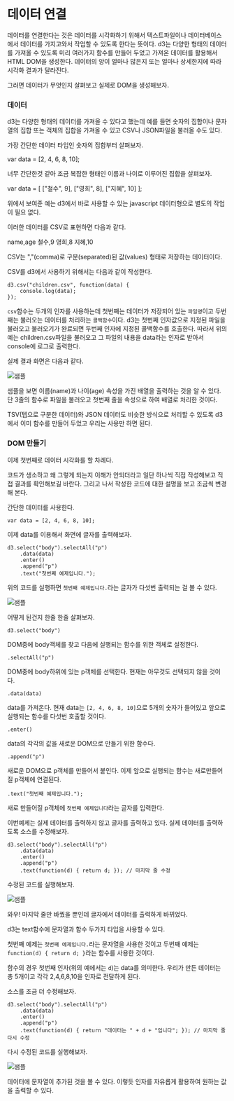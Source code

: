 데이터 연결
=======

데이터를 연결한다는 것은 데이터를 시각화하기 위해서 텍스트파일이나 데이터베이스에서 데이터를 가지고와서 작업할 수 있도록 한다는 뜻이다. d3는 다양한 형태의 데이터를 가져올 수 있도록 미리 여러가지 함수를 만들어 두었고 가져온 데이터를 활용해서 HTML DOM을 생성한다. 데이터의 양이 얼마나 많은지 또는 얼마나 상세한지에 따라 시각화 결과가 달라진다.

그러면 데이터가 무엇인지 살펴보고 실제로 DOM을 생성해보자.

### 데이터

d3는 다양한 형태의 데이터를 가져올 수 있다고 했는데 예를 들면 숫자의 집합이나 문자열의 집합 또는 객체의 집합을 가져올 수 있고 CSV나 JSON파일을 불러올 수도 있다.

가장 간단한 데이터 타입인 숫자의 집합부터 살펴보자.

var data = [2, 4, 6, 8, 10];

너무 간단한것 같아 조금 복잡한 형태인 이름과 나이로 이루어진 집합을 살펴보자.

var data = [ ["철수", 9], ["영희", 8], ["지혜", 10] ];

위에서 보여준 예는 d3에서 바로 사용할 수 있는 javascript 데이터형으로 별도의 작업이 필요 없다.


이러한 데이터를 CSV로 표현하면 다음과 같다.

name,age
철수,9
영희,8
지혜,10

CSV는 ","(comma)로 구분(separated)된 값(values) 형태로 저장하는 데이터이다.

CSV를 d3에서 사용하기 위해서는 다음과 같이 작성한다.

```
d3.csv("children.csv", function(data) {
    console.log(data);
});
```

`csv`함수는 두개의 인자를 사용하는데 첫번째는 데이터가 저장되어 있는 `파일명`이고 두번째는 불러오는 데이터를 처리하는 `콜백함수`이다. d3는 첫번째 인자값으로 지정된 파일을 불러오고 불러오기가 완료되면 두번째 인자에 지정된 콜백함수를 호출한다. 따라서 위의 예는 children.csv파일을 불러오고 그 파일의 내용을 data라는 인자로 받아서 console에 로그로 출력한다.

실제 결과 화면은 다음과 같다.

![샘플](/path/to/img.jpg "샘플")

샘플을 보면 이름(name)과 나이(age) 속성을 가진 배열을 출력하는 것을 알 수 있다. 단 3줄의 함수로 파일을 불러오고 첫번째 줄을 속성으로 하여 배열로 처리한 것이다.

TSV(텝으로 구분한 데이터)와 JSON 데이터도 비슷한 방식으로 처리할 수 있도록 d3에서 이미 함수를 만들어 두었고 우리는 사용만 하면 된다.


### DOM 만들기

이제 첫번째로 데이터 시각화를 할 차례다.

코드가 생소하고 왜 그렇게 되는지 이해가 안되더라고 일단 하나씩 직접 작성해보고 직접 결과를 확인해보길 바란다. 그리고 나서 작성한 코드에 대한 설명을 보고 조금씩 변경해 본다.

간단한 데이터를 사용한다.

```
var data = [2, 4, 6, 8, 10];
```

이제 data를 이용해서 화면에 글자를 출력해보자.

```
d3.select("body").selectAll("p")
    .data(data)
    .enter()
    .append("p")
    .text("첫번째 예제입니다.");

```

위의 코드를 실행하면 `첫번째 예제입니다.`라는 글자가 다섯번 출력되는 걸 볼 수 있다.

![샘플](/path/to/img.jpg "샘플")

어떻게 된건지 한줄 한줄 살펴보자.

```
d3.select("body")
```

DOM중에 body객체를 찾고 다음에 실행되는 함수를 위한 객체로 설정한다. 

```
.selectAll("p")
```

DOM중에 body하위에 있는 p객체를 선택한다. 현재는 아무것도 선택되지 않을 것이다.

```
.data(data)
```

data를 가져온다. 현재 data는 `[2, 4, 6, 8, 10]`으로 5개의 숫자가 들어있고 앞으로 실행되는 함수를 다섯번 호출할 것이다.

```
.enter()
```

data의 각각의 값을 새로운 DOM으로 만들기 위한 함수다.

```
.append("p")
```

새로운 DOM으로 p객체를 만들어서 붙인다. 이제 앞으로 실행되는 함수는 새로만들어질 p객체에 연결된다.

```
.text("첫번째 예제입니다.");
```

새로 만들어질 p객체에 `첫번째 예제입니다`라는 글자를 입력한다.


이번예제는 실제 데이터를 출력하지 않고 글자를 출력하고 있다. 실제 데이터를 출력하도록 소스를 수정해보자.

```
d3.select("body").selectAll("p")
    .data(data)
    .enter()
    .append("p")
    .text(function(d) { return d; }); // 마지막 줄 수정
```

수정된 코드를 실행해보자.

![샘플](/path/to/img.jpg "샘플")

와우! 마지막 줄만 바꿨을 뿐인데 글자에서 데이터를 출력하게 바뀌었다.

d3는 text함수에 문자열과 함수 두가지 타입을 사용할 수 있다.

첫번째 예제는 `첫번째 예제입니다.`라는 문자열을 사용한 것이고 두번째 예제는 `function(d) { return d; }`라는 함수를 사용한 것이다.

함수의 경우 첫번째 인자(위의 예에서는 `d`)는 data를 의미한다. 우리가 만든 데이터는 총 5개이고 각각 2,4,6,8,10을 인자로 전달하게 된다.

소스를 조금 더 수정해보자.

```
d3.select("body").selectAll("p")
    .data(data)
    .enter()
    .append("p")
    .text(function(d) { return "데이터는 " + d + "입니다"; }); // 마지막 줄 다시 수정
```

다시 수정된 코드를 실행해보자.

![샘플](/path/to/img.jpg "샘플")

데이터에 문자열이 추가된 것을 볼 수 있다. 이렇듯 인자를 자유롭게 활용하여 원하는 값을 출력할 수 있다.